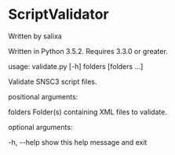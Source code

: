 # ScriptValidator

Written by salixa

Written in Python 3.5.2. Requires 3.3.0 or greater.

usage: validate.py [-h] folders [folders ...]

Validate SNSC3 script files.

positional arguments:

  folders     Folder(s) containing XML files to validate.

optional arguments:

  -h, --help  show this help message and exit

